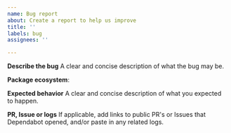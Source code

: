 ```yaml
---
name: Bug report
about: Create a report to help us improve
title: ''
labels: bug
assignees: ''

---
```


<!-- The Dependabot team is currently at reduced capacity, because of this our
response times on issues will be slower than we'd like. -->

**Describe the bug**
A clear and concise description of what the bug may be.

**Package ecosystem**: <!-- bundler, docker, npm.. etc -->

**Expected behavior**
A clear and concise description of what you expected to happen.

**PR, Issue or logs**
If applicable, add links to public PR's or Issues that Dependabot opened, and/or
paste in any related logs.
